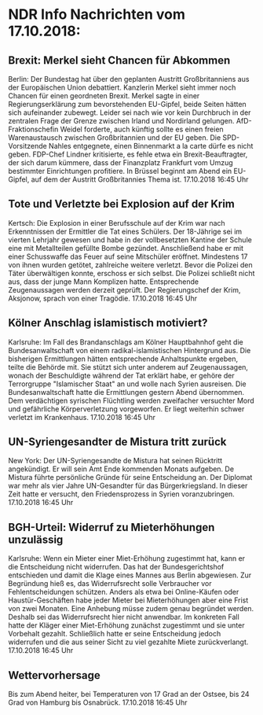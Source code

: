 # NDR Info Nachrichten vom 17.10.2018:


## Brexit: Merkel sieht Chancen für Abkommen
Berlin: Der Bundestag hat über den geplanten Austritt Großbritanniens aus der Europäischen Union debattiert. Kanzlerin Merkel sieht immer noch Chancen für einen geordneten Brexit. Merkel sagte in einer Regierungserklärung zum bevorstehenden EU-Gipfel, beide Seiten hätten sich aufeinander zubewegt. Leider sei nach wie vor kein Durchbruch in der zentralen Frage der Grenze zwischen Irland und Nordirland gelungen. AfD-Fraktionschefin Weidel forderte, auch künftig sollte es einen freien Warenaustausch zwischen Großbritannien und der EU geben. Die SPD-Vorsitzende Nahles entgegnete, einen Binnenmarkt a la carte dürfe es nicht geben. FDP-Chef Lindner kritisierte, es fehle etwa ein Brexit-Beauftragter, der sich darum kümmere, dass der Finanzplatz Frankfurt vom Umzug bestimmter Einrichtungen profitiere. In Brüssel beginnt am Abend ein EU-Gipfel, auf dem der Austritt Großbritannies Thema ist. 17.10.2018 16:45 Uhr 

## Tote und Verletzte bei Explosion auf der Krim
Kertsch:		Die Explosion in einer Berufsschule auf der Krim war nach Erkenntnissen der Ermittler die Tat eines Schülers. Der 18-Jährige sei im vierten Lehrjahr gewesen und habe in der vollbesetzten Kantine der Schule eine mit Metallteilen gefüllte Bombe gezündet. Anschließend habe er mit einer Schusswaffe das Feuer auf seine Mitschüler eröffnet. Mindestens 17 von ihnen wurden getötet, zahlreiche weitere verletzt. Bevor die Polizei den Täter überwältigen konnte, erschoss er sich selbst. Die Polizei schließt nicht aus, dass der junge Mann Komplizen hatte. Entsprechende Zeugenaussagen werden derzeit geprüft. Der Regierungschef der Krim, Aksjonow, sprach von einer Tragödie. 17.10.2018 16:45 Uhr 

## Kölner Anschlag islamistisch motiviert?
Karlsruhe: Im Fall des Brandanschlags am Kölner Hauptbahnhof geht die Bundesanwaltschaft von einem radikal-islamistischen Hintergrund aus. Die bisherigen Ermittlungen hätten entsprechende Anhaltspunkte ergeben, teilte die Behörde mit. Sie stützt sich unter anderem auf Zeugenaussagen, wonach der Beschuldigte während der Tat erklärt habe, er gehöre der Terrorgruppe "Islamischer Staat" an und wolle nach Syrien ausreisen. Die Bundesanwaltschaft hatte die Ermittlungen gestern Abend übernommen. Dem verdächtigen syrischen Flüchtling werden zweifacher versuchter Mord und gefährliche Körperverletzung vorgeworfen. Er liegt weiterhin schwer verletzt im Krankenhaus. 17.10.2018 16:45 Uhr 

## UN-Syriengesandter de Mistura tritt zurück
New York: Der UN-Syriengesandte de Mistura hat seinen Rücktritt angekündigt. Er will sein Amt Ende kommenden Monats aufgeben. De Mistura führte persönliche Gründe für seine Entscheidung an. Der Diplomat war mehr als vier Jahre UN-Gesandter für das Bürgerkriegsland. In dieser Zeit hatte er versucht, den Friedensprozess in Syrien voranzubringen. 17.10.2018 16:45 Uhr 

## BGH-Urteil: Widerruf zu Mieterhöhungen unzulässig
Karlsruhe:		Wenn ein Mieter einer Miet-Erhöhung zugestimmt hat, kann er die Entscheidung nicht widerrufen. Das hat der Bundesgerichtshof entschieden und damit die Klage eines Mannes aus Berlin abgewiesen. Zur Begründung hieß es, das Widerrufsrecht solle Verbraucher vor Fehlentscheidungen schützen. Anders als etwa bei Online-Käufen oder Haustür-Geschäften habe jeder Mieter bei Mieterhöhungen aber eine Frist von zwei Monaten. Eine Anhebung müsse zudem genau begründet werden. Deshalb sei das Widerrufsrecht hier nicht anwendbar. Im konkreten Fall hatte der Kläger einer Miet-Erhöhung zunächst zugestimmt und sie unter Vorbehalt gezahlt. Schließlich hatte er seine Entscheidung jedoch widerrufen und die aus seiner Sicht zu viel gezahlte Miete zurückverlangt. 17.10.2018 16:45 Uhr 

## Wettervorhersage
Bis zum Abend heiter, bei Temperaturen von 17 Grad an der Ostsee, bis 24 Grad von Hamburg bis  Osnabrück. 17.10.2018 16:45 Uhr 
